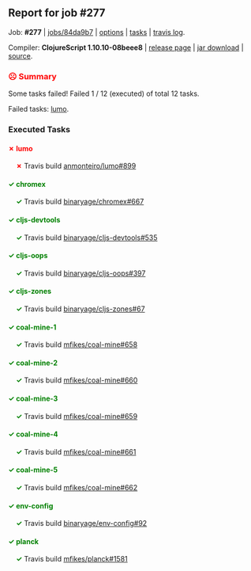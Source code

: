 ## Report for job #277

Job: **#277** | [jobs/84da9b7](https://github.com/cljs-oss/canary/commit/84da9b78a0d2b6e4d499835f19cf5d3434a4fda5) | [options](options.edn) | [tasks](tasks.edn) | [travis log](https://travis-ci.org/cljs-oss/canary/builds/345129684).

Compiler: **ClojureScript 1.10.10-08beee8** | [release page](https://github.com/cljs-oss/canary/releases/tag/r1.10.10-08beee8) | [jar download](https://github.com/cljs-oss/canary/releases/download/r1.10.10-08beee8/clojurescript-1.10.10-08beee8.jar) | [source](https://github.com/clojure/clojurescript/commit/08beee84b05f911a6bb0eff0dd1235c201b26c70).

### <b style='color:red'>☹ Summary</b>

Some tasks failed! Failed 1 / 12 (executed) of total 12 tasks.

Failed tasks: [lumo](#-lumo).

### Executed Tasks

#### <b style='color:red'>&#x2717; lumo</b>
&nbsp;&nbsp;&nbsp;&nbsp;<b style='color:red'>&#x2717;</b> Travis build [anmonteiro/lumo#899](https://travis-ci.org/anmonteiro/lumo/builds/345130693)<br>

#### <b style='color:green'>&#x2713; chromex</b>
&nbsp;&nbsp;&nbsp;&nbsp;<b style='color:green'>&#x2713;</b> Travis build [binaryage/chromex#667](https://travis-ci.org/binaryage/chromex/builds/345130647)<br>

#### <b style='color:green'>&#x2713; cljs-devtools</b>
&nbsp;&nbsp;&nbsp;&nbsp;<b style='color:green'>&#x2713;</b> Travis build [binaryage/cljs-devtools#535](https://travis-ci.org/binaryage/cljs-devtools/builds/345130651)<br>

#### <b style='color:green'>&#x2713; cljs-oops</b>
&nbsp;&nbsp;&nbsp;&nbsp;<b style='color:green'>&#x2713;</b> Travis build [binaryage/cljs-oops#397](https://travis-ci.org/binaryage/cljs-oops/builds/345130658)<br>

#### <b style='color:green'>&#x2713; cljs-zones</b>
&nbsp;&nbsp;&nbsp;&nbsp;<b style='color:green'>&#x2713;</b> Travis build [binaryage/cljs-zones#67](https://travis-ci.org/binaryage/cljs-zones/builds/345130665)<br>

#### <b style='color:green'>&#x2713; coal-mine-1</b>
&nbsp;&nbsp;&nbsp;&nbsp;<b style='color:green'>&#x2713;</b> Travis build [mfikes/coal-mine#658](https://travis-ci.org/mfikes/coal-mine/builds/345130667)<br>

#### <b style='color:green'>&#x2713; coal-mine-2</b>
&nbsp;&nbsp;&nbsp;&nbsp;<b style='color:green'>&#x2713;</b> Travis build [mfikes/coal-mine#660](https://travis-ci.org/mfikes/coal-mine/builds/345130675)<br>

#### <b style='color:green'>&#x2713; coal-mine-3</b>
&nbsp;&nbsp;&nbsp;&nbsp;<b style='color:green'>&#x2713;</b> Travis build [mfikes/coal-mine#659](https://travis-ci.org/mfikes/coal-mine/builds/345130672)<br>

#### <b style='color:green'>&#x2713; coal-mine-4</b>
&nbsp;&nbsp;&nbsp;&nbsp;<b style='color:green'>&#x2713;</b> Travis build [mfikes/coal-mine#661](https://travis-ci.org/mfikes/coal-mine/builds/345130681)<br>

#### <b style='color:green'>&#x2713; coal-mine-5</b>
&nbsp;&nbsp;&nbsp;&nbsp;<b style='color:green'>&#x2713;</b> Travis build [mfikes/coal-mine#662](https://travis-ci.org/mfikes/coal-mine/builds/345130683)<br>

#### <b style='color:green'>&#x2713; env-config</b>
&nbsp;&nbsp;&nbsp;&nbsp;<b style='color:green'>&#x2713;</b> Travis build [binaryage/env-config#92](https://travis-ci.org/binaryage/env-config/builds/345130685)<br>

#### <b style='color:green'>&#x2713; planck</b>
&nbsp;&nbsp;&nbsp;&nbsp;<b style='color:green'>&#x2713;</b> Travis build [mfikes/planck#1581](https://travis-ci.org/mfikes/planck/builds/345130691)<br>